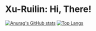# Xu-Ruilin: Hi, There!

[![Anurag's GitHub stats](https://github-readme-stats.vercel.app/api?username=Xu-Ruilin&show_icons=true)](https://github.com/anuraghazra/github-readme-stats) [![Top Langs](https://github-readme-stats.vercel.app/api/top-langs/?username=Xu-Ruilin)](https://github.com/anuraghazra/github-readme-stats)
